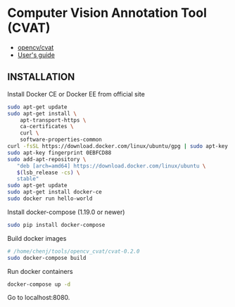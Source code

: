 # Computer Vision Annotation Tool (CVAT)

* [opencv/cvat](https://github.com/opencv/cvat)
* [User's guide](https://github.com/opencv/cvat/blob/develop/cvat/apps/documentation/user_guide.md)

## INSTALLATION
Install Docker CE or Docker EE from official site
```bash
sudo apt-get update
sudo apt-get install \
    apt-transport-https \
    ca-certificates \
    curl \
    software-properties-common
curl -fsSL https://download.docker.com/linux/ubuntu/gpg | sudo apt-key add -  
sudo apt-key fingerprint 0EBFCD88  
sudo add-apt-repository \
   "deb [arch=amd64] https://download.docker.com/linux/ubuntu \
   $(lsb_release -cs) \
   stable"
sudo apt-get update   
sudo apt-get install docker-ce
sudo docker run hello-world
```
Install docker-compose (1.19.0 or newer)
```bash
sudo pip install docker-compose
```
Build docker images
```bash
# /home/chenj/tools/opencv_cvat/cvat-0.2.0
sudo docker-compose build
```
Run docker containers
```bash
docker-compose up -d
```
Go to localhost:8080.
